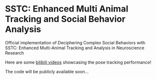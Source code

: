 # SSTC: Enhanced Multi Animal Tracking and Social Behavior Analysis
Official implementation of Deciphering Complex Social Behaviors with SSTC: Enhanced Multi-Animal Tracking and Analysis in Neuroscience Research

Here are some [bilibili videos](https://www.bilibili.com/list/267001661?sid=3753535&desc=1&oid=278370034&bvid=BV1Dw411T7R3) showcasing the pose tracking performance!

The code will be publicly available soon...
